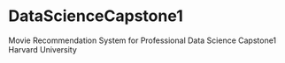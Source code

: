 # DataScienceCapstone1
Movie Recommendation System for Professional Data Science Capstone1 Harvard University
